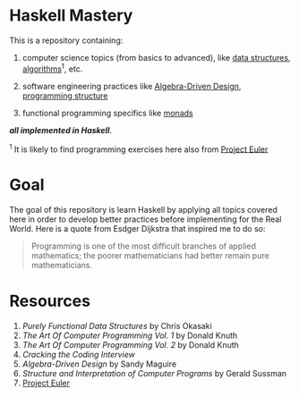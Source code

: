 # Haskell Mastery
This is a repository containing:
1. computer science topics (from basics to
advanced), like [data structures](./ds/), [algorithms](./algo)<sup>1</sup>, etc.

2. software engineering practices like [Algebra-Driven
Design](./software_eng/add), [programming structure](./software_eng/sicp) 

3. functional programming specifics like [monads](./monads) 

***all implemented in Haskell***.

<sup>1</sup> It is likely to find programming exercises here also from [Project
Euler](https://projecteuler.net)

# Goal
The goal of this repository is learn Haskell by applying all topics covered
here in order to develop better practices before implementing for the Real
World. Here is a quote from Esdger Dijkstra that inspired me to do so:
> Programming is one of the most difficult branches of applied mathematics; the
> poorer mathematicians had better remain pure mathematicians.

# Resources
1. *Purely Functional Data Structures* by Chris Okasaki
2. *The Art Of Computer Programming Vol. 1* by Donald Knuth
3. *The Art Of Computer Programming Vol. 2* by Donald Knuth
4. *Cracking the Coding Interview*
5. *Algebra-Driven Design* by Sandy Maguire
6. *Structure and Interpretation of Computer Programs* by Gerald Sussman
7. [Project Euler](https://projecteuler.net)
